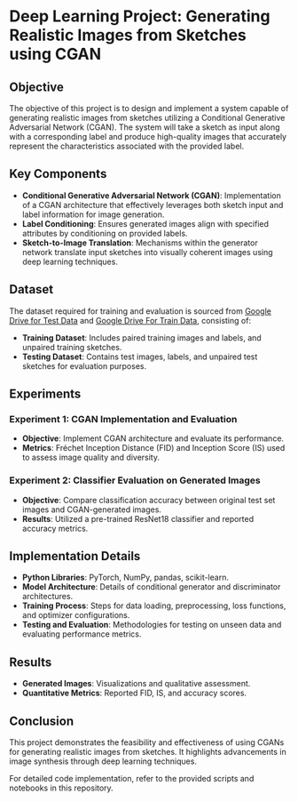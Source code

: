 # Deep Learning Project: Generating Realistic Images from Sketches using CGAN

## Objective

The objective of this project is to design and implement a system capable of generating realistic images from sketches utilizing a Conditional Generative Adversarial Network (CGAN). The system will take a sketch as input along with a corresponding label and produce high-quality images that accurately represent the characteristics associated with the provided label.

## Key Components

- **Conditional Generative Adversarial Network (CGAN)**: Implementation of a CGAN architecture that effectively leverages both sketch input and label information for image generation.
- **Label Conditioning**: Ensures generated images align with specified attributes by conditioning on provided labels.
- **Sketch-to-Image Translation**: Mechanisms within the generator network translate input sketches into visually coherent images using deep learning techniques.

## Dataset

The dataset required for training and evaluation is sourced from [Google Drive for Test Data](https://drive.google.com/drive/folders/16HBFJQu_f_pG1P2hCmVfstRknHwuEmKc?usp=sharing) and [Google Drive For Train Data](https://drive.google.com/drive/folders/1FSbX4bnWUJ-f9iB9LebzGZRhjoS551eQ?usp=sharing), consisting of:
- **Training Dataset**: Includes paired training images and labels, and unpaired training sketches.
- **Testing Dataset**: Contains test images, labels, and unpaired test sketches for evaluation purposes.

## Experiments

### Experiment 1: CGAN Implementation and Evaluation

- **Objective**: Implement CGAN architecture and evaluate its performance.
- **Metrics**: Fréchet Inception Distance (FID) and Inception Score (IS) used to assess image quality and diversity.

### Experiment 2: Classifier Evaluation on Generated Images

- **Objective**: Compare classification accuracy between original test set images and CGAN-generated images.
- **Results**: Utilized a pre-trained ResNet18 classifier and reported accuracy metrics.

## Implementation Details

- **Python Libraries**: PyTorch, NumPy, pandas, scikit-learn.
- **Model Architecture**: Details of conditional generator and discriminator architectures.
- **Training Process**: Steps for data loading, preprocessing, loss functions, and optimizer configurations.
- **Testing and Evaluation**: Methodologies for testing on unseen data and evaluating performance metrics.

## Results

- **Generated Images**: Visualizations and qualitative assessment.
- **Quantitative Metrics**: Reported FID, IS, and accuracy scores.

## Conclusion

This project demonstrates the feasibility and effectiveness of using CGANs for generating realistic images from sketches. It highlights advancements in image synthesis through deep learning techniques.

For detailed code implementation, refer to the provided scripts and notebooks in this repository.
